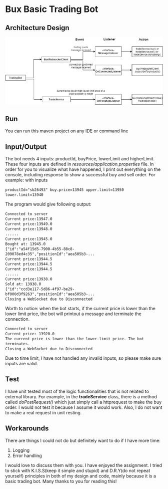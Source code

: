 # Bux Basic Trading Bot
## Architecture Design
![Screenshot](design.png)

## Run
You can run this maven project on any IDE
or command line

## Input/Output
The bot needs 4 inputs: productId, buyPrice, lowerLimit and higherLimit. These four inputs are defined in *resources/application.properties* file.
In order for you to visualize what have happened, I print out everything
on the console, including response to show a successful buy and sell order.
For example: with inputs

    productId="sb26493" buy.price=13945 upper.limit=13950 lower.limit=13940 
The program would give following output:

    Connected to server
    Current price:13947.0
    Current price:13949.0
    Current price:13948.0
    ......
    Current price:13945.0
    Bought at: 13945.0
    {"id":"a54f15d5-7900-4b55-88c8-209078ed4c35","positionId":"aea505b3-...
    Current price:13944.5
    Current price:13944.5
    Current price:13944.5    
    ......
    Current price:13938.0
    Sold at: 13938.0
    {"id":"ccd3e117-5d86-4f97-be29-bf000d3f9263","positionId":"aea505b3-...
    Closing a WebSocket due to Disconnected

Worth to notice: when the bot starts, if the current price is lower than the lower limit price,
the bot will printout a message and terminate the connection.
    
    Connected to server
    Current price: 13920.0
    The current price is lower than the lower-limit price. The bot terminates.
    Closing a WebSocket due to Disconnected

Due to time limit, I have not handled any invalid inputs, so please make sure inputs are valid.

## Test
I have unit tested most of the logic functionalities that is not related to external library.
For example, in the **tradeService** class, there is a method called *doPostRequest()* which just simply call a httprequest
to make the buy order. I would not test it because I assume it would work. Also, I do not want to make a real request in unit resting.

## Workarounds
There are things I could not do but definitely want to do if I have more time:
1. Logging
2. Error handling

I would love to discuss them with you. I have enjoyed the assignment. I tried to stick with
K.I.S.S(keep it simple and stupid) and D.R.Y(do not repeat yourself) principles in both of my design and code, mainly because it is a
basic trading bot. Many thanks to you for reading this!